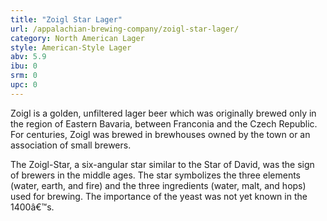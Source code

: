 ```yaml
---
title: "Zoigl Star Lager"
url: /appalachian-brewing-company/zoigl-star-lager/
category: North American Lager
style: American-Style Lager
abv: 5.9
ibu: 0
srm: 0
upc: 0
---
```

Zoigl is a golden, unfiltered lager beer which was originally brewed only in the region of Eastern Bavaria, between Franconia and the Czech Republic. For centuries, Zoigl was brewed in brewhouses owned by the town or an association of small brewers. 

The Zoigl-Star, a six-angular star similar to the Star of David, was the sign of brewers in the middle ages. The star symbolizes the three elements (water, earth, and fire) and the three ingredients (water, malt, and hops) used for brewing. The importance of the yeast was not yet known in the 1400â€™s.
